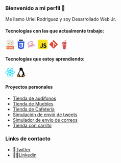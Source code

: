 ### Bienvenido a mi perfil 👋 

Me llamo Uriel Rodriguez y soy Desarrollado Web Jr.

#### Tecnologías con las que actualmente trabajo:

<img src="./html-svgrepo-com.svg" width="30px"> <img src="./css-3-logo-svgrepo-com.svg" width="30px"> <img src="./sass-svgrepo-com.svg " width="30px"> <img src="./javascript-svgrepo-com.svg " width="30px"> <img src="./git-svgrepo-com.svg" width="30px"> <img src="./gulp-svgrepo-com.svg" width="30px">


#### Tecnologías que estoy aprendiendo:

<img src="./react-svgrepo-com.svg" width="30px"> <img src="./linux-svgrepo-com.svg" width="30px">

#### Proyectos personales

- [Tienda de audifonos](https://urielcode.github.io/tienda-audifonos/)
- [Tienda de Muebles](https://urielcode.github.io/proyecto-tienda/)
- [Tienda de Cafetería](https://urielcode.github.io/pagina-cafeteria/)
- [Simulación de envió de tweets](https://urielcode.github.io/tweets-local-storage/)
- [Simulador de envio de correos](https://urielcode.github.io/simulador-envio-correos/)
- [Tienda con carrito](https://urielcode.github.io/tienda-carrito/)


### Links de contacto

- 🐣[Twitter](https://twitter.com/RdguezUriel)
- 👨‍💼[Linkedin](https://www.linkedin.com/in/urielrdguez/)
